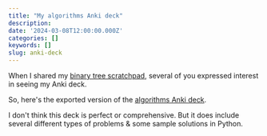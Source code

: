 ```yaml
---
title: "My algorithms Anki deck"
description:
date: '2024-03-08T12:00:00.000Z'
categories: []
keywords: []
slug: anki-deck
---
```


When I shared my [binary tree scratchpad](https://daily.developerpurpose.com/binary-tree/), several of you expressed interest in seeing my Anki deck.

So, here's the exported version of the [algorithms Anki deck](https://drive.google.com/file/d/1P6SLVdf3TSC7xF6wxoymrIFPSIxkArci/view?usp=drive_link).

I don't think this deck is perfect or comprehensive. But it does include several different types of problems & some sample solutions in Python.

